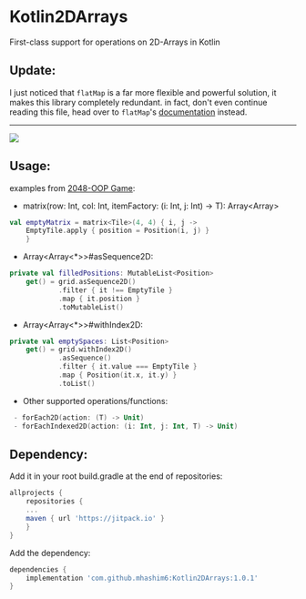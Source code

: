 
# Kotlin2DArrays
First-class support for operations on 2D-Arrays in Kotlin

## Update:
I just noticed that `flatMap` is a far more flexible and powerful solution, it makes this library completely redundant. in fact, don't even continue reading this file, head over to `flatMap`'s [documentation](https://kotlinlang.org/api/latest/jvm/stdlib/kotlin.collections/flat-map.html) instead.

---

[![](https://jitpack.io/v/mhashim6/Kotlin2DArrays.svg)](https://jitpack.io/#mhashim6/Kotlin2DArrays)

## Usage:
examples from [2048-OOP Game](https://github.com/mhashim6/2048-OOP):

 - matrix(row: Int, col: Int, itemFactory: (i: Int, j: Int) -> T): Array<Array<T>>
```kotlin
val emptyMatrix = matrix<Tile>(4, 4) { i, j ->
    EmptyTile.apply { position = Position(i, j) }
    }
```
 - Array<Array<*>>#asSequence2D:
```kotlin
private val filledPositions: MutableList<Position>
    get() = grid.asSequence2D()
            .filter { it !== EmptyTile }
            .map { it.position }
            .toMutableList()
```
 - Array<Array<*>>#withIndex2D:
```kotlin
private val emptySpaces: List<Position>
    get() = grid.withIndex2D()
            .asSequence()
            .filter { it.value === EmptyTile }
            .map { Position(it.x, it.y) }
            .toList()
```
 - Other supported operations/functions:
```kotlin
 - forEach2D(action: (T) -> Unit)
 - forEachIndexed2D(action: (i: Int, j: Int, T) -> Unit)
 ```

## Dependency:
Add it in your root build.gradle at the end of repositories:

```groovy
allprojects {
    repositories {
    ...
    maven { url 'https://jitpack.io' }
    }
}
```
Add the dependency:
```groovy
dependencies {
    implementation 'com.github.mhashim6:Kotlin2DArrays:1.0.1'
}
```